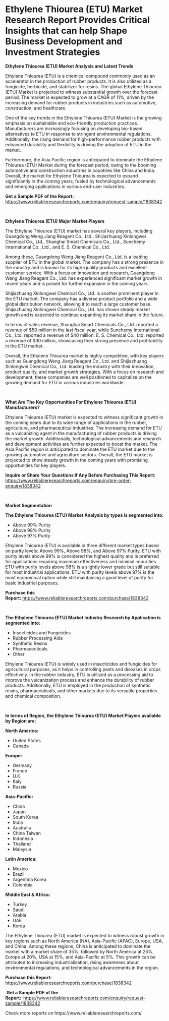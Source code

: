 <p><h1>Ethylene Thiourea (ETU) Market Research Report Provides Critical Insights that can help Shape Business Development and Investment Strategies</h1></p><p><strong>Ethylene Thiourea (ETU) Market Analysis and Latest Trends</strong></p>
<p><p>Ethylene Thiourea (ETU) is a chemical compound commonly used as an accelerator in the production of rubber products. It is also utilized as a fungicide, herbicide, and stabilizer for resins. The global Ethylene Thiourea (ETU) Market is projected to witness substantial growth over the forecast period. The market is expected to grow at a CAGR of 11%, driven by the increasing demand for rubber products in industries such as automotive, construction, and healthcare.</p><p>One of the key trends in the Ethylene Thiourea (ETU) Market is the growing emphasis on sustainable and eco-friendly production practices. Manufacturers are increasingly focusing on developing bio-based alternatives to ETU in response to stringent environmental regulations. Additionally, the rising demand for high-performance rubber products with enhanced durability and flexibility is driving the adoption of ETU in the market.</p><p>Furthermore, the Asia Pacific region is anticipated to dominate the Ethylene Thiourea (ETU) Market during the forecast period, owing to the booming automotive and construction industries in countries like China and India. Overall, the market for Ethylene Thiourea is expected to expand significantly in the coming years, fueled by technological advancements and emerging applications in various end-user industries.</p></p>
<p><strong>Get a Sample PDF of the Report:&nbsp;</strong> <a href="https://www.reliableresearchreports.com/enquiry/request-sample/1838342">https://www.reliableresearchreports.com/enquiry/request-sample/1838342</a></p>
<p>&nbsp;</p>
<p><strong>Ethylene Thiourea (ETU) Major Market Players</strong></p>
<p><p>The Ethylene Thiourea (ETU) market has several key players, including Guangdong Weng Jiang Reagent Co., Ltd., Shijiazhuang Xinlongwei Chemical Co., Ltd., Shanghai Smart Chemicals Co., Ltd., Sunchemy International Co., Ltd., and E. S. Chemical Co., Ltd.</p><p>Among these, Guangdong Weng Jiang Reagent Co., Ltd. is a leading supplier of ETU in the global market. The company has a strong presence in the industry and is known for its high-quality products and excellent customer service. With a focus on innovation and research, Guangdong Weng Jiang Reagent Co., Ltd. has experienced significant market growth in recent years and is poised for further expansion in the coming years.</p><p>Shijiazhuang Xinlongwei Chemical Co., Ltd. is another prominent player in the ETU market. The company has a diverse product portfolio and a wide global distribution network, allowing it to reach a large customer base. Shijiazhuang Xinlongwei Chemical Co., Ltd. has shown steady market growth and is expected to continue expanding its market share in the future.</p><p>In terms of sales revenue, Shanghai Smart Chemicals Co., Ltd. reported a revenue of $50 million in the last fiscal year, while Sunchemy International Co., Ltd. reported a revenue of $40 million. E. S. Chemical Co., Ltd. reported a revenue of $30 million, showcasing their strong presence and profitability in the ETU market.</p><p>Overall, the Ethylene Thiourea market is highly competitive, with key players such as Guangdong Weng Jiang Reagent Co., Ltd. and Shijiazhuang Xinlongwei Chemical Co., Ltd. leading the industry with their innovation, product quality, and market growth strategies. With a focus on research and development, these companies are well positioned to capitalize on the growing demand for ETU in various industries worldwide.</p></p>
<p>&nbsp;</p>
<p><strong>What Are The Key Opportunities For Ethylene Thiourea (ETU) Manufacturers?</strong></p>
<p><p>Ethylene Thiourea (ETU) market is expected to witness significant growth in the coming years due to its wide range of applications in the rubber, agriculture, and pharmaceutical industries. The increasing demand for ETU as a vulcanizing agent in the manufacturing of rubber products is driving the market growth. Additionally, technological advancements and research and development activities are further expected to boost the market. The Asia Pacific region is anticipated to dominate the ETU market due to the growing automotive and agriculture sectors. Overall, the ETU market is projected to show steady growth in the coming years with promising opportunities for key players.</p></p>
<p><strong>Inquire or Share Your Questions If Any Before Purchasing This Report:</strong> <a href="https://www.reliableresearchreports.com/enquiry/pre-order-enquiry/1838342">https://www.reliableresearchreports.com/enquiry/pre-order-enquiry/1838342</a></p>
<p>&nbsp;</p>
<p><strong>Market Segmentation</strong></p>
<p><strong>The Ethylene Thiourea (ETU) Market Analysis by types is segmented into:</strong></p>
<p><ul><li>Above 99% Purity</li><li>Above 98% Purity</li><li>Above 97% Purity</li></ul></p>
<p><p>Ethylene Thiourea (ETU) is available in three different market types based on purity levels: Above 99%, Above 98%, and Above 97% Purity. ETU with purity levels above 99% is considered the highest quality and is preferred for applications requiring maximum effectiveness and minimal impurities. ETU with purity levels above 98% is a slightly lower grade but still suitable for most industrial applications. ETU with purity levels above 97% is the most economical option while still maintaining a good level of purity for basic industrial purposes.</p></p>
<p><strong>Purchase this Report:&nbsp;</strong><a href="https://www.reliableresearchreports.com/purchase/1838342">https://www.reliableresearchreports.com/purchase/1838342</a></p>
<p>&nbsp;</p>
<p><strong>The Ethylene Thiourea (ETU) Market Industry Research by Application is segmented into:</strong></p>
<p><ul><li>Insecticides and Fungicides</li><li>Rubber Processing Aids</li><li>Synthetic Resins</li><li>Pharmaceuticals</li><li>Other</li></ul></p>
<p><p>Ethylene Thiourea (ETU) is widely used in insecticides and fungicides for agricultural purposes, as it helps in controlling pests and diseases in crops effectively. In the rubber industry, ETU is utilized as a processing aid to improve the vulcanization process and enhance the durability of rubber products. Additionally, ETU is employed in the production of synthetic resins, pharmaceuticals, and other markets due to its versatile properties and chemical composition.</p></p>
<p>&nbsp;</p>
<p><strong>In terms of Region, the Ethylene Thiourea (ETU) Market Players available by Region are:</strong></p>
<p>
    <p> <strong> North America: </strong>
        <ul>
            <li>United States</li>
            <li>Canada</li>
        </ul>
        </p> 
    <p> <strong> Europe: </strong>
        <ul>
            <li>Germany</li>
            <li>France</li>
            <li>U.K.</li>
            <li>Italy</li>
            <li>Russia</li>
        </ul>
        </p> 
    <p> <strong> Asia-Pacific: </strong>
        <ul>
            <li>China</li>
            <li>Japan</li>
            <li>South Korea</li>
            <li>India</li>
            <li>Australia</li>
            <li>China Taiwan</li>
            <li>Indonesia</li>
            <li>Thailand</li>
            <li>Malaysia</li>
        </ul>
        </p> 
    <p> <strong> Latin America: </strong>
        <ul>
            <li>Mexico</li>
            <li>Brazil</li>
            <li>Argentina Korea</li>
            <li>Colombia</li>
        </ul>
        </p> 
    <p> <strong> Middle East & Africa: </strong>
        <ul>
            <li>Turkey</li>
            <li>Saudi</li>
            <li>Arabia</li>
            <li>UAE</li>
            <li>Korea</li>
        </ul>
    </p>
    </p>
<p><p>The Ethylene Thiourea (ETU) market is expected to witness robust growth in key regions such as North America (NA), Asia-Pacific (APAC), Europe, USA, and China. Among these regions, China is anticipated to dominate the market with a market share of 35%, followed by North America at 25%, Europe at 20%, USA at 15%, and Asia-Pacific at 5%. This growth can be attributed to increasing industrialization, rising awareness about environmental regulations, and technological advancements in the region.</p></p>
<p><strong>Purchase this Report: </strong><a href="https://www.reliableresearchreports.com/purchase/1838342">https://www.reliableresearchreports.com/purchase/1838342</a></p>
<p>&nbsp;<strong>Get a Sample PDF of the Report:&nbsp;&nbsp;</strong><a href="https://www.reliableresearchreports.com/enquiry/request-sample/1838342">https://www.reliableresearchreports.com/enquiry/request-sample/1838342</a></p>
<p><strong></strong></p>
<p>Check more reports on https://www.reliableresearchreports.com/</p>